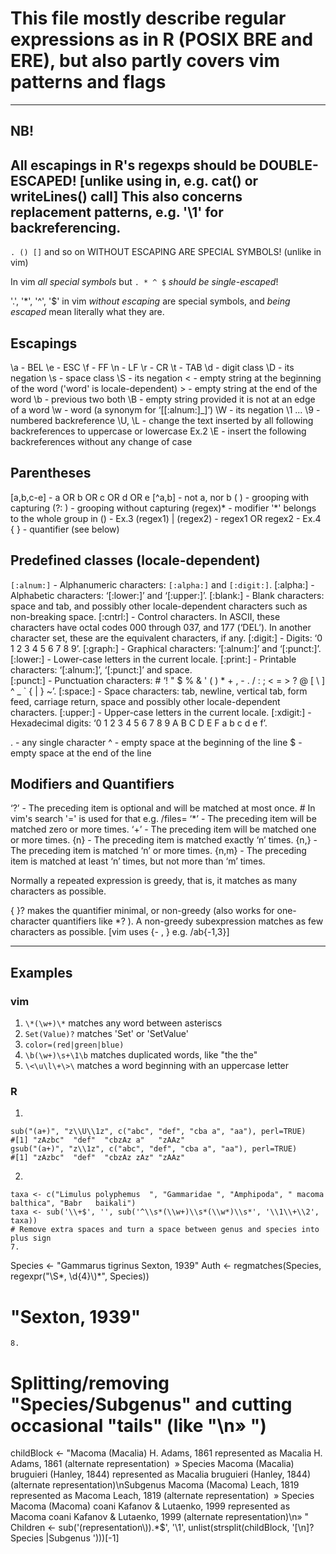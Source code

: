 # This file mostly describe regular expressions as in R (POSIX BRE and ERE), but also partly covers vim patterns and flags

---
## NB!
All escapings in R's regexps should be DOUBLE-ESCAPED! [unlike using in, e.g. cat() or writeLines() call]
This also concerns replacement patterns, e.g. '\\1' for backreferencing.
---

`. () []` and so on WITHOUT ESCAPING ARE SPECIAL SYMBOLS! (unlike in vim)

In vim _all special symbols_ but `. * ^ $` _should be single-escaped_!

'.', '*', '^', '$' in vim _without escaping_ are special symbols, and _being escaped_ mean literally what they are.

## Escapings 
\a - BEL
\e - ESC
\f - FF
\n - LF
\r - CR
\t - TAB
\d - digit class
\D - its negation
\s - space class
\S - its negation
\< - empty string at the beginning of the word ('word' is locale-dependent)
\> - empty string at the end of the word
\b - previous two both
\B - empty string provided it is not at an edge of a word
\w - word (a synonym for ‘[[:alnum:]_]’)
\W - its negation
\1 ... \9 - numbered backreference
\U, \L - change the text inserted by all following backreferences to uppercase or lowercase	Ex.2
\E - insert the following backreferences without any change of case

## Parentheses
[a,b,c-e] - a OR b OR c OR d OR e
[^a,b] - not a, nor b
( ) - grooping with capturing
(?: ) - grooping without capturing
(regex)* - modifier '*' belongs to the whole group in () - Ex.3
(regex1) | (regex2)	- regex1 OR regex2 - Ex.4
{ } - quantifier (see below)

## Predefined classes (locale-dependent)
`[:alnum:]` - Alphanumeric characters: `[:alpha:]` and `[:digit:]`.
[:alpha:] - Alphabetic characters: ‘[:lower:]’ and ‘[:upper:]’.
[:blank:] - Blank characters: space and tab, and possibly other locale-dependent characters such as non-breaking space.
[:cntrl:] - Control characters.  In ASCII, these characters have octal codes 000 through 037, and 177 (‘DEL’). In another character set, these are the equivalent characters, if any.
[:digit:] - Digits: ‘0 1 2 3 4 5 6 7 8 9’.
[:graph:] - Graphical characters: ‘[:alnum:]’ and ‘[:punct:]’.
[:lower:] - Lower-case letters in the current locale.
[:print:] - Printable characters: ‘[:alnum:]’, ‘[:punct:]’ and space.  
[:punct:] - Punctuation characters: # ‘! " $ % & ' ( ) * + , - . / : ; < = > ? @ [ \ ] ^ _ ` { | } ~’.
[:space:] - Space characters: tab, newline, vertical tab, form feed, carriage return, space and possibly other locale-dependent characters.
[:upper:] - Upper-case letters in the current locale.
[:xdigit:] - Hexadecimal digits: ‘0 1 2 3 4 5 6 7 8 9 A B C D E F a b c d e f’.

. - any single character
^ - empty space at the beginning of the line
$ - empty space at the end of the line

## Modifiers and Quantifiers
‘?’ - The preceding item is optional and will be matched at most once.	# In vim's search '=' is used for that		e.g. /files\=
‘*’ - The preceding item will be matched zero or more times.
‘+’ - The preceding item will be matched one or more times.
{n} - The preceding item is matched exactly ‘n’ times.
{n,} - The preceding item is matched ‘n’ or more times.
{n,m} - The preceding item is matched at least ‘n’ times, but not more than ‘m’ times.

Normally a repeated expression is greedy, that is, it matches as many characters as possible.

{ }? makes the quantifier minimal, or non-greedy (also works for one-character quantifiers like *? ).
A non-greedy subexpression matches as few characters as possible.
[vim uses {- , } e.g. /ab\{-1,3}]

---
## Examples
### vim

1. `\*(\w+)\*` matches any word between asteriscs
2. `Set(Value)?` matches 'Set' or 'SetValue'
3. `color=(red|green|blue)`
4. `\b(\w+)\s+\1\b` matches duplicated words, like "the the"
5. `\<\u\l\+\>\` matches a word beginning with an uppercase letter

### R
1.
```
sub("(a+)", "z\\U\\1z", c("abc", "def", "cba a", "aa"), perl=TRUE)
#[1] "zAzbc"  "def"  "cbzAz a"   "zAAz"
gsub("(a+)", "z\\1z", c("abc", "def", "cba a", "aa"), perl=TRUE)
#[1] "zAzbc"  "def"  "cbzAz zAz" "zAAz"
```
2.
```
taxa <- c("Limulus polyphemus  ", "Gammaridae ", "Amphipoda", " macoma balthica", "Babr   baikali")
taxa <- sub('\\+$', '', sub('^\\s*(\\w+)\\s*(\\w*)\\s*', '\\1\\+\\2', taxa))
# Remove extra spaces and turn a space between genus and species into plus sign
7.
```
Species <- "Gammarus tigrinus Sexton, 1939"
Auth <- regmatches(Species, regexpr("\\S*, \\d{4}\\)*", Species))
# "Sexton, 1939"
```
8.
```
# Splitting/removing "Species/Subgenus" and cutting occasional "tails" (like "\n» ")
childBlock <- "Macoma (Macalia) H. Adams, 1861 represented as Macalia H. Adams, 1861 (alternate representation)  » Species Macoma (Macalia) bruguieri (Hanley, 1844) represented as Macalia bruguieri (Hanley, 1844) (alternate representation)\nSubgenus Macoma (Macoma) Leach, 1819 represented as Macoma Leach, 1819 (alternate representation)  » Species Macoma (Macoma) coani Kafanov & Lutaenko, 1999 represented as Macoma coani Kafanov & Lutaenko, 1999 (alternate representation)\n» "
Children <- sub('(representation\\)).*$', '\\1', unlist(strsplit(childBlock, '[\n]?Species |Subgenus ')))[-1]
```